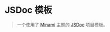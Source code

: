 JSDoc 模板
===
> 一个使用了 [Minami](https://github.com/Nijikokun/minami) 主题的 [JSDoc](https://github.com/jsdoc3/jsdoc) 项目模板。

